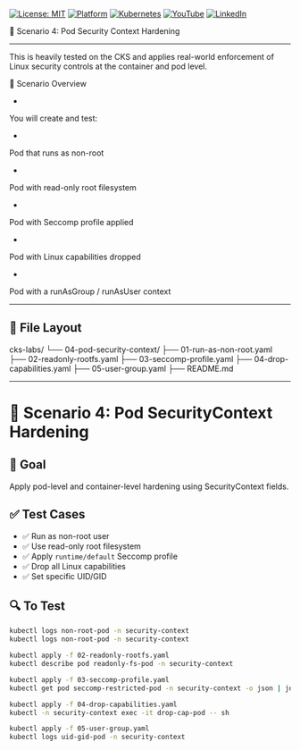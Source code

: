 [![License: MIT](https://img.shields.io/badge/License-MIT-blue.svg)](LICENSE)
[![Platform](https://img.shields.io/badge/platform-Ubuntu%2022.04%2B-lightgrey)](#)
[![Kubernetes](https://img.shields.io/badge/Kubernetes-MicroK8s%20%7C%20kubeadm-blue)](#)
[![YouTube](https://img.shields.io/badge/YouTube-TechShorts-red)](https://www.youtube.com/@adaribain)
[![LinkedIn](https://img.shields.io/badge/LinkedIn-Adari%20Bain-blue)](https://www.linkedin.com/in/adari-bain-298924152/)

🔐 Scenario 4: Pod Security Context Hardening

---

This is heavily tested on the CKS and applies real-world enforcement of Linux security controls at the container and pod level.

🧱 Scenario Overview

-

You will create and test:

-

Pod that runs as non-root

-

Pod with read-only root filesystem

-

Pod with Seccomp profile applied

-

Pod with Linux capabilities dropped

-

Pod with a runAsGroup / runAsUser context

----

📁 File Layout
-
cks-labs/
└── 04-pod-security-context/
    ├── 01-run-as-non-root.yaml
    ├── 02-readonly-rootfs.yaml
    ├── 03-seccomp-profile.yaml
    ├── 04-drop-capabilities.yaml
    ├── 05-user-group.yaml
    ├── README.md


---

# 🔐 Scenario 4: Pod SecurityContext Hardening

## 🎯 Goal
Apply pod-level and container-level hardening using SecurityContext fields.

## ✅ Test Cases
- ✅ Run as non-root user
- ✅ Use read-only root filesystem
- ✅ Apply `runtime/default` Seccomp profile
- ✅ Drop all Linux capabilities
- ✅ Set specific UID/GID

## 🔍 To Test
```bash
kubectl logs non-root-pod -n security-context
kubectl logs non-root-pod -n security-context

kubectl apply -f 02-readonly-rootfs.yaml
kubectl describe pod readonly-fs-pod -n security-context

kubectl apply -f 03-seccomp-profile.yaml
kubectl get pod seccomp-restricted-pod -n security-context -o json | jq '.metadata.annotations'

kubectl apply -f 04-drop-capabilities.yaml
kubectl -n security-context exec -it drop-cap-pod -- sh

kubectl apply -f 05-user-group.yaml
kubectl logs uid-gid-pod -n security-context

